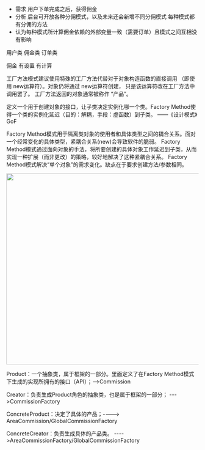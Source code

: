 + 需求 用户下单完成之后，获得佣金
+ 分析 后台可开放各种分佣模式，以及未来还会新增不同分佣模式 每种模式都有分佣的方法
+ 认为每种模式所计算佣金依赖的外部变量一致（需要订单）且模式之间互相没有影响

用户类  佣金类  订单类 


佣金 有设置 有计算 


工厂方法模式建议使用特殊的工厂方法代替对于对象构造函数的直接调用 （即使用 new运算符）。对象仍将通过 new运算符创建， 只是该运算符改在工厂方法中调用罢了。 工厂方法返回的对象通常被称作 “产品”。

定义一个用于创建对象的接口，让子类决定实例化哪一个类。Factory Method使得一个类的实例化延迟（目的：解耦，手段：虚函数）到子类。 ——《设计模式》GoF

Factory Method模式用于隔离类对象的使用者和具体类型之间的耦合关系。面对一个经常变化的具体类型，紧耦合关系(new)会导致软件的脆弱。
Factory Method模式通过面向对象的手法，将所要创建的具体对象工作延迟到子类，从而实现一种扩展（而非更改）的策略，较好地解决了这种紧耦合关系。
Factory Method模式解决“单个对象”的需求变化。缺点在于要求创建方法/参数相同。

<div align="center">
<img src="https://pine-static.oss-cn-hangzhou.aliyuncs.com/uPic/factory-method.png" height="500" width="800" >
</div>

Product：一个抽象类，属于框架的一部分。里面定义了在Factory Method模式下生成的实现所拥有的接口（API）；-->Commission

Creator：负责生成Product角色的抽象类，也是属于框架的一部分；   --->CommissionFactory

ConcreteProduct：决定了具体的产品；----> AreaCommission/GlobalCommissionFactory

ConcreteCreator：负责生成具体的产品类。 ---->AreaCommissionFactory/GlobalCommissionFactory



